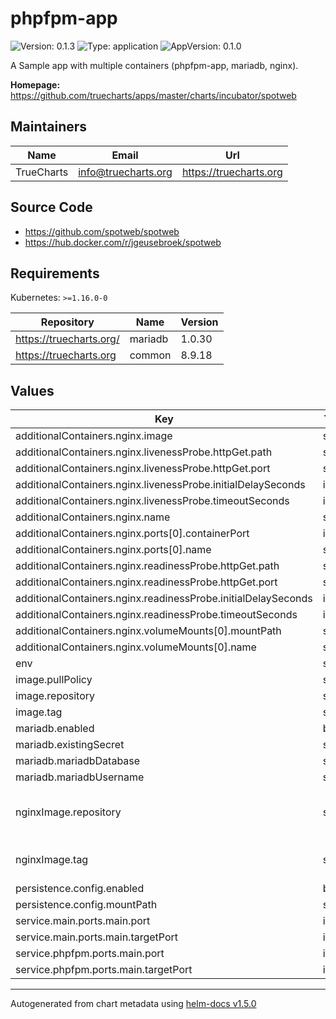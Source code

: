# phpfpm-app

![Version: 0.1.3](https://img.shields.io/badge/Version-0.1.3-informational?style=flat-square) ![Type: application](https://img.shields.io/badge/Type-application-informational?style=flat-square) ![AppVersion: 0.1.0](https://img.shields.io/badge/AppVersion-0.1.0-informational?style=flat-square)

A Sample app with multiple containers (phpfpm-app, mariadb, nginx).

**Homepage:** <https://github.com/truecharts/apps/master/charts/incubator/spotweb>

## Maintainers

| Name | Email | Url |
| ---- | ------ | --- |
| TrueCharts | info@truecharts.org | https://truecharts.org |

## Source Code

* <https://github.com/spotweb/spotweb>
* <https://hub.docker.com/r/jgeusebroek/spotweb>

## Requirements

Kubernetes: `>=1.16.0-0`

| Repository | Name | Version |
|------------|------|---------|
| https://truecharts.org/ | mariadb | 1.0.30 |
| https://truecharts.org | common | 8.9.18 |

## Values

| Key | Type | Default | Description |
|-----|------|---------|-------------|
| additionalContainers.nginx.image | string | `"{{ .Values.nginxImage.repository }}:{{ .Values.nginxImage.tag }}"` |  |
| additionalContainers.nginx.livenessProbe.httpGet.path | string | `"/"` |  |
| additionalContainers.nginx.livenessProbe.httpGet.port | string | `"http"` |  |
| additionalContainers.nginx.livenessProbe.initialDelaySeconds | int | `30` |  |
| additionalContainers.nginx.livenessProbe.timeoutSeconds | int | `5` |  |
| additionalContainers.nginx.name | string | `"nginx"` |  |
| additionalContainers.nginx.ports[0].containerPort | int | `80` |  |
| additionalContainers.nginx.ports[0].name | string | `"http"` |  |
| additionalContainers.nginx.readinessProbe.httpGet.path | string | `"/"` |  |
| additionalContainers.nginx.readinessProbe.httpGet.port | string | `"http"` |  |
| additionalContainers.nginx.readinessProbe.initialDelaySeconds | int | `5` |  |
| additionalContainers.nginx.readinessProbe.timeoutSeconds | int | `1` |  |
| additionalContainers.nginx.volumeMounts[0].mountPath | string | `"/opt/bitnami/nginx/conf/server_blocks"` |  |
| additionalContainers.nginx.volumeMounts[0].name | string | `"nginx-config"` |  |
| env | string | `nil` |  |
| image.pullPolicy | string | `"IfNotPresent"` |  |
| image.repository | string | `"jbaten/phpfpm-app"` |  |
| image.tag | string | `"0.1.0@sha256:f9b813042e5e35c36e19b67029f010b7b5f85688081549960b7eabbd351b72d7"` |  |
| mariadb.enabled | bool | `true` |  |
| mariadb.existingSecret | string | `"mariadbcreds"` |  |
| mariadb.mariadbDatabase | string | `"mini"` |  |
| mariadb.mariadbUsername | string | `"mini"` |  |
| nginxImage.repository | string | `"bitnami/nginx"` | nginx sidecar image repository |
| nginxImage.tag | string | `"latest"` | nginx sidecar image tag |
| persistence.config.enabled | bool | `true` |  |
| persistence.config.mountPath | string | `"/config"` |  |
| service.main.ports.main.port | int | `11000` |  |
| service.main.ports.main.targetPort | int | `80` |  |
| service.phpfpm.ports.main.port | int | `11001` |  |
| service.phpfpm.ports.main.targetPort | int | `9000` |  |

----------------------------------------------
Autogenerated from chart metadata using [helm-docs v1.5.0](https://github.com/norwoodj/helm-docs/releases/v1.5.0)
